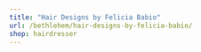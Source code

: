```yaml
---
title: "Hair Designs by Felicia Babio"
url: /bethlehem/hair-designs-by-felicia-babio/
shop: hairdresser
---
```

